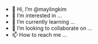 - 👋 Hi, I’m @maylingkim
- 👀 I’m interested in ...
- 🌱 I’m currently learning ...
- 💞️ I’m looking to collaborate on ...
- 📫 How to reach me ...

<!---
maylingkim/maylingkim is a ✨ special ✨ repository because its `README.md` (this file) appears on your GitHub profile.
You can click the Preview link to take a look at your changes.
--->
